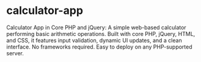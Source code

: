 # calculator-app
Calculator App in Core PHP and jQuery: A simple web-based calculator performing basic arithmetic operations. Built with core PHP, jQuery, HTML, and CSS, it features input validation, dynamic UI updates, and a clean interface. No frameworks required. Easy to deploy on any PHP-supported server.

